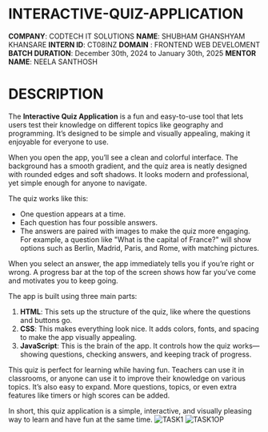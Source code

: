 # INTERACTIVE-QUIZ-APPLICATION

**COMPANY**: CODTECH IT SOLUTIONS
**NAME**: SHUBHAM GHANSHYAM KHANSARE
**INTERN ID**: CT08INZ
**DOMAIN** : FRONTEND WEB DEVELOMENT
**BATCH DURATION**: December 30th, 2024 to January 30th, 2025
**MENTOR NAME**: NEELA SANTHOSH
# DESCRIPTION
The **Interactive Quiz Application** is a fun and easy-to-use tool that lets users test their knowledge on different topics like geography and programming. It’s designed to be simple and visually appealing, making it enjoyable for everyone to use.

When you open the app, you’ll see a clean and colorful interface. The background has a smooth gradient, and the quiz area is neatly designed with rounded edges and soft shadows. It looks modern and professional, yet simple enough for anyone to navigate.

The quiz works like this:  
- One question appears at a time.  
- Each question has four possible answers.  
- The answers are paired with images to make the quiz more engaging.  
For example, a question like "What is the capital of France?" will show options such as Berlin, Madrid, Paris, and Rome, with matching pictures.  

When you select an answer, the app immediately tells you if you’re right or wrong. A progress bar at the top of the screen shows how far you’ve come and motivates you to keep going.

The app is built using three main parts:  
1. **HTML**: This sets up the structure of the quiz, like where the questions and buttons go.  
2. **CSS**: This makes everything look nice. It adds colors, fonts, and spacing to make the app visually appealing.  
3. **JavaScript**: This is the brain of the app. It controls how the quiz works—showing questions, checking answers, and keeping track of progress.

This quiz is perfect for learning while having fun. Teachers can use it in classrooms, or anyone can use it to improve their knowledge on various topics. It’s also easy to expand. More questions, topics, or even extra features like timers or high scores can be added.

In short, this quiz application is a simple, interactive, and visually pleasing way to learn and have fun at the same time.
![TASK1](https://github.com/user-attachments/assets/340721fc-db88-45e1-a936-cd05f3335e94)
![TASK1OP](https://github.com/user-attachments/assets/101c1d66-ec87-4642-83fd-068ae41e9cb5)
